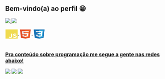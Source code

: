 ## Bem-vindo(a) ao perfil 😁

 <div>
   <a href="https://github.com/mateuscs96">
   <img height="180em" src="https://github-readme-stats.vercel.app/api?username=mateuscs96&show_icons=true&theme=highcontrast&include_all_commits=true&count_private=true"
/>
   <img height="180em" src="https://github-readme-stats.vercel.app/api/top-langs/?username=mateuscs96&layout=compact&langs_count=6&theme=highcontrast"/>
</div>
    
<div style="display: inline_block"><br>
  <img align="center" alt="Js" height="30" width="40" src="https://raw.githubusercontent.com/devicons/devicon/master/icons/javascript/javascript-plain.svg">
  <img align="center" alt="HTML" height="30" width="40" src="https://raw.githubusercontent.com/devicons/devicon/master/icons/html5/html5-original.svg">
  <img align="center" alt="CSS" height="30" width="40" src="https://raw.githubusercontent.com/devicons/devicon/master/icons/css3/css3-original.svg">
</div>
 
<br>
 
### Pra conteúdo sobre programação me segue a gente nas redes abaixo!
 
<div> 

  <a href="https://instagram.com/mateuscs96" target="_blank"><img src="https://img.shields.io/badge/-Instagram-%23E4405F?style=for-the-badge&logo=instagram&logoColor=white" target="_blank"></a>
 <a href="https://discord.gg/5DVhGKVf4h" target="_blank"><img src="https://img.shields.io/badge/Discord-7289DA?style=for-the-badge&logo=discord&logoColor=white" target="_blank"></a> 
  <a href = "mailto:mateuscs96@hotmail.com"><img src="https://img.shields.io/badge/-Gmail-%23333?style=for-the-badge&logo=gmail&logoColor=white"
 target="_blank"></a>

</div>
